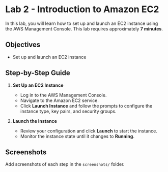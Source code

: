 # Lab 2 - Introduction to Amazon EC2

In this lab, you will learn how to set up and launch an EC2 instance using the AWS Management Console. This lab requires approximately **7 minutes**.

## Objectives
- Set up and launch an EC2 instance

## Step-by-Step Guide

1. **Set Up an EC2 Instance**
   - Log in to the AWS Management Console.
   - Navigate to the Amazon EC2 service.
   - Click **Launch Instance** and follow the prompts to configure the instance type, key pairs, and security groups.

2. **Launch the Instance**
   - Review your configuration and click **Launch** to start the instance.
   - Monitor the instance state until it changes to **Running**.

## Screenshots
Add screenshots of each step in the `screenshots/` folder.